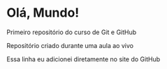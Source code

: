 # Olá, Mundo!
Primeiro repositório do curso de Git e GitHub

Repositório criado durante uma aula ao vivo

Essa linha eu adicionei diretamente no site do GitHub
